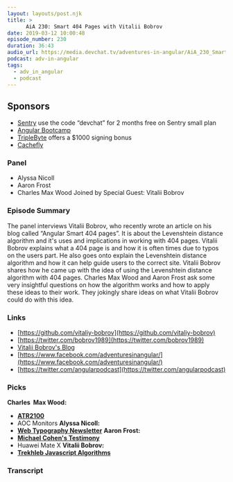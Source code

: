 ```yaml
---
layout: layouts/post.njk
title: >
      AiA 230: Smart 404 Pages with Vitalii Bobrov
date: 2019-03-12 10:00:48
episode_number: 230
duration: 36:43
audio_url: https://media.devchat.tv/adventures-in-angular/AiA_230_Smart_404_Pages_with_Vitalii_Bobrov.mp3
podcast: adv-in-angular
tags: 
  - adv_in_angular
  - podcast
---
```


## **Sponsors**

- [Sentry](https://sentry.io/) use the code “devchat” for 2 months free on Sentry small plan
- [Angular Bootcamp](https://angularbootcamp.com/)
- [TripleByte](https://triplebyte.com/angular) offers a $1000 signing bonus
- [Cachefly](https://www.cachefly.com/)

### **Panel**

- Alyssa Nicoll
- Aaron Frost
- Charles Max Wood
Joined by Special Guest: Vitalii Bobrov
### **Episode Summary**
The panel interviews Vitalii Bobrov, who recently wrote an article on his blog called “Angular Smart 404 pages”. It is about the Levenshtein distance algorithm and it's uses and implications in working with 404 pages. Vitalii Bobrov explains what a 404 page is and how it is often times due to typos on the users part. He also goes onto explain the Levenshtein distance algorithm and how it can help guide users to the correct site. Vitalii Bobrov shares how he came up with the idea of using the Levenshtein distance algorithm with 404 pages. Charles Max Wood and Aaron Frost ask some very insightful questions on how the algorithm works and how to apply these ideas to their work. They jokingly share ideas on what Vitalii Bobrov could do with this idea.
### **Links**

- [https://github.com/vitaliy-bobrov](https://github.com/vitaliy-bobrov)
- [https://twitter.com/bobrov1989](https://twitter.com/bobrov1989)
- [Vitalii Bobrov's Blog](https://vitaliy-bobrov.github.io/)
- [https://www.facebook.com/adventuresinangular/](https://www.facebook.com/adventuresinangular/)
- [https://twitter.com/angularpodcast](https://twitter.com/angularpodcast)

### **Picks**
 **Charles&nbsp; Max Wood:**
- **[ATR2100](https://www.amazon.com/Audio-Technica-ATR2100-USB-Cardioid-Dynamic-Microphone/dp/B004QJOZS4/ref=as_li_ss_t?ie=UTF8&qid=1548462018&sr=8-1&linkCode=ll1&tag=devchattv-20&linkId=f06bfe7482dca8bb751ed6d7cc86e2ab&language=en_US)**
- AOC Monitors
**Alyssa Nicoll:**
- **[Web Typography Newsletter](https://rwt.us6.list-manage.com/subscribe?u=0019faab58713ad49bce9acc3&id=b35d41a2eb)**
 **Aaron Frost:**
- [**Michael Cohen's Testimony**](https://youtu.be/Eeswj9AjEKs)
- Huawei Mate X
**Vitalii Bobrov:**
- **[Trekhleb Javascript Algorithms](https://github.com/trekhleb/javascript-algorithms)**


### Transcript


